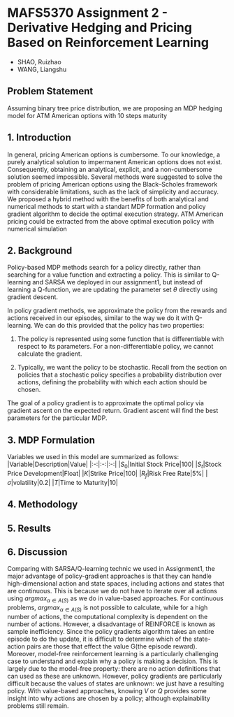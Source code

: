# MAFS5370 Assignment 2 - Derivative Hedging and Pricing Based on Reinforcement Learning

- SHAO, Ruizhao 
- WANG, Liangshu

## Problem Statement
Assuming binary tree price distribution, we are proposing an MDP hedging model for ATM American options with 10 steps maturity
## 1. Introduction
In general, pricing American options is cumbersome. To our knowledge, a purely analytical solution to impermanent American options does not exist. Consequently, obtaining an analytical, explicit, and a non-cumbersome solution seemed impossible. 
Several methods were suggested to solve the problem of pricing American options using the Black–Scholes framework with considerable limitations, such as the lack of simplicity and accuracy. 
We proposed a hybrid method with the benefits of both analytical and numerical methods to start with a standart MDP formation and policy gradient algorithm to decide the optimal execution strategy. ATM American pricing could be extracted from the above optimal execution policy with numerical simulation

## 2. Background
Policy-based MDP methods search for a policy directly, rather than searching for a value function and extracting a policy. This is similar to Q-learning and SARSA we deployed in our assignment1, but instead of learning a Q-function, we are updating the parameter set $\theta$ directly using gradient descent. 

In policy gradient methods, we approximate the policy from the rewards and actions received in our episodes, similar to the way we do it with Q-learning. We can do this provided that the policy has two properties:

1. The policy is represented using some function that is differentiable with respect to its parameters. For a non-differentiable policy, we cannot calculate the gradient.

2. Typically, we want the policy to be stochastic. Recall from the section on policies that a stochastic policy specifies a probability distribution over actions, defining the probability with which each action should be chosen.

The goal of a policy gradient is to approximate the optimal policy 
 via gradient ascent on the expected return. Gradient ascent will find the best parameters 
 for the particular MDP.

## 3. MDP Formulation
Variables we used in this model are summarized as follows:
|Variable|Description|Value|
|:-:|:-:|:-:|
|$S_0$|Initial Stock Price|100|
|$S_t$|Stock Price Development|Float|
|$K$|Strike Price|100|
|$R_f$|Risk Free Rate|5%|
|$\sigma$|volatility|0.2|
|$T$|Time to Maturity|10|
## 4. Methodology

## 5. Results

## 6. Discussion
Comparing with SARSA/Q-learning technic we used in Assignment1, the major advantage of policy-gradient approaches is that they can handle high-dimensional action and state spaces, including actions and states that are continuous. This is because we do not have to iterate over all actions using $argmax_{\alpha \in A(S)}$ as we do in value-based approaches. For continuous problems, $argmax_{\alpha \in A(S)}$ is not possible to calculate, while for a high number of actions, the computational complexity is dependent on the number of actions.
However, a disadvantage of REINFORCE is known as sample inefficiency. Since the policy gradients algorithm takes an entire episode to do the update, it is difficult to determine which of the state-action pairs are those that effect the value G(the episode reward).
Moreover, model-free reinforcement learning is a particularly challenging case to understand and explain why a policy is making a decision. This is largely due to the model-free property: there are no action definitions that can used as these are unknown. However, policy gradients are particularly difficult because the values of states are unknown: we just have a resulting policy. With value-based approaches, knowing $V$ or $Q$ provides some insight into why actions are chosen by a policy; although explainability problems still remain.
